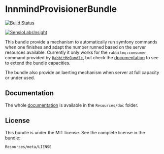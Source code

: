 # InnmindProvisionerBundle

[![Build Status](https://travis-ci.org/Baptouuuu/InnmindProvisionerBundle.svg?branch=master)](https://travis-ci.org/Baptouuuu/InnmindProvisionerBundle)

[![SensioLabsInsight](https://insight.sensiolabs.com/projects/d1f6a225-90d5-47fd-a30a-cea46dd18fd4/big.png)](https://insight.sensiolabs.com/projects/d1f6a225-90d5-47fd-a30a-cea46dd18fd4)

This bundle provide a mechanism to automatically run symfony commands when one finishes and adapt the number runned based on the server resources available. Currently it only works for the `rabbitmq:consumer` command provided by [`RabbitMqBundle`](https://github.com/videlalvaro/RabbitMqBundle), but check the [documentation](Resources/doc/) to see to extend the bundle capacities.

The bundle also provide an laerting mechanism when server at full capacity or under used.

## Documentation

The whole [documentation](Resources/doc/README.md) is available in the `Resources/doc` folder.

## License

This bundle is under the MIT license. See the complete license in the bundle:

```
Resources/meta/LIENSE
```
